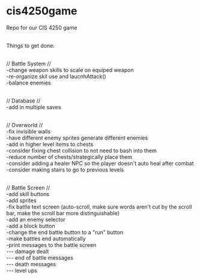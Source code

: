 # cis4250game
Repo for our CIS 4250 game<br><br>

Things to get done:<br><br>

// Battle System //<br>
-change weapon skills to scale on equiped weapon <br>
-re-organize skil use and laucnhAttack() <br>
-balance enemies<br><br>

// Database //<br>
-add in multiple saves<br><br>

// Overworld //<br>
-fix invisible walls<br>
-have different enemy sprites generate different enemies<br>
-add in higher level items to chests<br>
-consider fixing chest collision to not need to bash into them<br>
-reduce number of chests/strategically place them<br>
-consider adding a healer NPC so the player doesn't auto heal after combat<br>
-consider making stairs to go to previous levels<br><br>

// Battle Screen //<br>
-add skill buttons<br>
-add sprites<br>
-fix battle text screen (auto-scroll, make sure words aren't cut by the scroll bar, make the scroll bar more distinguishable) <br>
-add an enemy selector<br>
-add a block button<br>
-change the end battle button to a "run" button<br>
-make battles end automatically<br>
-print messages to the battle screen<br>
--- damage dealt<br>
--- end of battle messages<br>
--- death messages<br>
--- level ups<br>
